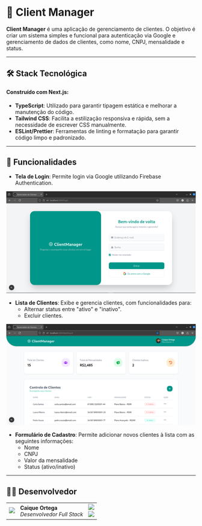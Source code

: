 # 🚀 Client Manager 
**Client Manager** é uma aplicação de gerenciamento de clientes. O objetivo é criar um sistema simples e funcional para autenticação via Google e gerenciamento de dados de clientes, como nome, CNPJ, mensalidade e status.

---

## 🛠️ Stack Tecnológica

#### Construído com Next.js:
- **TypeScript**: Utilizado para garantir tipagem estática e melhorar a manutenção do código.
- **Tailwind CSS**: Facilita a estilização responsiva e rápida, sem a necessidade de escrever CSS manualmente.
- **ESLint/Prettier**: Ferramentas de linting e formatação para garantir código limpo e padronizado.

---

## 📑 Funcionalidades

- **Tela de Login**: Permite login via Google utilizando Firebase Authentication.

![Tela de Login](assets/login-page.png)

- **Lista de Clientes**: Exibe e gerencia clientes, com funcionalidades para:
  - Alternar status entre "ativo" e "inativo".
  - Excluir clientes.

![Tela de Dashboard](assets/dashboard-page.png)

- **Formulário de Cadastro**: Permite adicionar novos clientes à lista com as seguintes informações:
  - Nome
  - CNPJ
  - Valor da mensalidade
  - Status (ativo/inativo)

---

## 👨‍💻 Desenvolvedor

<table>
  <tr>
    <td align="center">
      <img src="https://github.com/caiqueortega.png?size=100" width="100">
    </td>
    <td>
      <strong>Caique Ortega</strong><br />
      <i>Desenvolvedor Full Stack</i><br />
    </td>
    <td>
      <a href="https://github.com/caiqueortega">
        <img src="https://img.shields.io/badge/GitHub-000?style=for-the-badge&logo=github&logoColor=white" />
      </a><br>
      <a href="https://www.linkedin.com/in/caiqueortega">
        <img src="https://img.shields.io/badge/LinkedIn-0077B5?style=for-the-badge&logo=linkedin&logoColor=white" />
      </a>
    </td>
  </tr>
</table>
